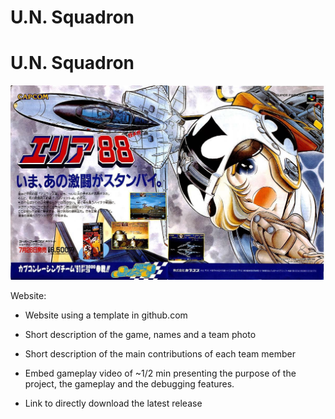 # U.N. Squadron
# U.N. Squadron
 
![](https://raw.githubusercontent.com/JanAdell/Project-1/master/Wiki%20Contents/Art/Area-88-SFC-JP.jpg)

Website:
- Website using a template in github.com

- Short description of the game, names and a team photo

- Short description of the main contributions of each team member

- Embed gameplay video of ~1/2 min presenting the purpose of the project, the gameplay and
  the debugging features.

- Link to directly download the latest release

